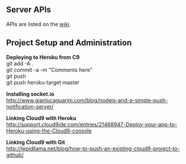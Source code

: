 ## Server APIs ##
APIs are listed on the [wiki](https://github.com/tanweihao/smu-events/wiki).
  
Project Setup and Administration
-------------------
__Deploying to Heroku from C9__  
git add -A .  
git commit -a -m "Comments here"  
git push  
git push heroku-target master  
  
__Installing socket.io__  
http://www.gianlucaguarini.com/blog/nodejs-and-a-simple-push-notification-server/  
  
__Linking Cloud9 with Heroku__  
http://support.cloud9ide.com/entries/21468947-Deploy-your-app-to-Heroku-using-the-Cloud9-console  

__Linking Cloud9 with Git__  
http://lepidllama.net/blog/how-to-push-an-existing-cloud9-project-to-github/